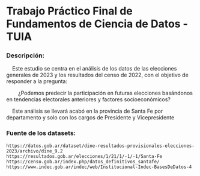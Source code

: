 # Trabajo Práctico Final de Fundamentos de Ciencia de Datos - TUIA

### Descripción: 
    Este estudio se centra en el análisis de los datos de las elecciones generales de 2023 y los resultados del censo de 2022, con el objetivo de responder a la pregunta:

        ¿Podemos predecir la participación en futuras elecciones basándonos en tendencias electorales anteriores y factores socioeconómicos?

    Este análisis se llevará acabó en la provincia de Santa Fe por departamento y solo con los cargos de Presidente y Vicepresidente 

### Fuente de los datasets: 
    https://datos.gob.ar/dataset/dine-resultados-provisionales-elecciones-2023/archivo/dine_9.2
    https://resultados.gob.ar/elecciones/1/21/1/-1/-1/Santa-Fe
    https://censo.gob.ar/index.php/datos_definitivos_santafe/
    https://www.indec.gob.ar/indec/web/Institucional-Indec-BasesDeDatos-4

